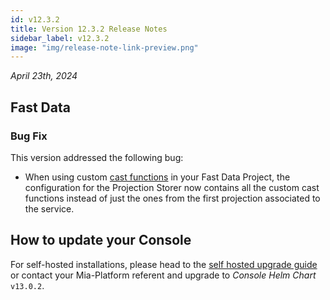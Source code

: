 ```yaml
---
id: v12.3.2
title: Version 12.3.2 Release Notes
sidebar_label: v12.3.2
image: "img/release-note-link-preview.png"
---
```


_April 23th, 2024_

## Fast Data

### Bug Fix
This version addressed the following bug:  
* When using custom [cast functions](/fast_data/configuration/projection_storer_config.md#cast-functions-and-additional-cast-functions) in your Fast Data Project, the configuration for the Projection Storer now contains all the custom cast functions instead of just the ones from the first projection associated to the service.
## How to update your Console

For self-hosted installations, please head to the [self hosted upgrade guide](/infrastructure/self-hosted/installation-chart/100_how-to-upgrade.md#v12---version-upgrades) or contact your Mia-Platform referent and upgrade to _Console Helm Chart_ `v13.0.2`.
